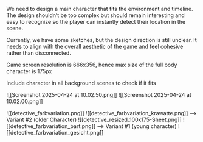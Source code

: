 We need to design a main character that fits the environment and timeline. The design shouldn’t be too complex but should remain interesting and easy to recognize so the player can instantly detect their location in the scene.

Currently, we have some sketches, but the design direction is still unclear. It needs to align with the overall aesthetic of the game and feel cohesive rather than disconnected.

Game screen resolution is 666x356, hence max size of the full body character is 175px

Include character in all background scenes to check if it fits

![[Screenshot 2025-04-24 at 10.02.50.png]]
![[Screenshot 2025-04-24 at 10.02.00.png]]


![[detective_farbvariation.png]]
![[detective_farbvariation_krawatte.png]] --> Variant #2 (older Character)
![[detective_resized_100x175-Sheet.png]]
![[detective_farbvariation_bart.png]] --> Variant #1 (young character)
![[detective_farbvariation_gesicht.png]]

